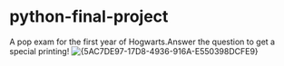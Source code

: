 # python-final-project
A pop exam for the first year of Hogwarts.Answer the question to get a special printing!
![{5AC7DE97-17D8-4936-916A-E550398DCFE9}](https://github.com/user-attachments/assets/41afe333-5b89-462e-85c8-a5b144f9d692)

